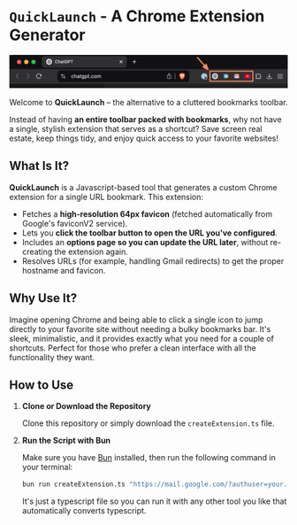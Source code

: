 # `QuickLaunch` - A Chrome Extension Generator

![Example](./example.png)

Welcome to **QuickLaunch** – the alternative to a cluttered bookmarks toolbar.

Instead of having **an entire toolbar packed with bookmarks**, why not have a single, stylish extension that serves as a shortcut? Save screen real estate, keep things tidy, and enjoy quick access to your favorite websites!

## What Is It?

**QuickLaunch** is a Javascript-based tool that generates a custom Chrome extension for a single URL bookmark. This extension:
- Fetches a **high-resolution 64px favicon** (fetched automatically from Google's faviconV2 service).
- Lets you **click the toolbar button to open the URL you've configured**.
- Includes an **options page so you can update the URL later**, without re-creating the extension again.
- Resolves URLs (for example, handling Gmail redirects) to get the proper hostname and favicon.

## Why Use It?

Imagine opening Chrome and being able to click a single icon to jump directly to your favorite site without needing a bulky bookmarks bar. It's sleek, minimalistic, and it provides exactly what you need for a couple of shortcuts. Perfect for those who prefer a clean interface with all the functionality they want.

## How to Use

1. **Clone or Download the Repository**

   Clone this repository or simply download the `createExtension.ts` file.

2. **Run the Script with Bun**

   Make sure you have [Bun](https://bun.sh) installed, then run the following command in your terminal:

   ```bash
   bun run createExtension.ts "https://mail.google.com/?authuser=your.email@example.com#inbox"
   ```

   It's just a typescript file so you can run it with any other tool you like that automatically converts typescript.
